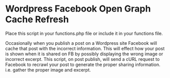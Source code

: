 # Wordpress Facebook Open Graph Cache Refresh

Place this script in your functions.php file or include it in your functions file.

Occasionally when you publish a post on a Wordpress site Facebook will cache that post with the incorrect information. This will effect how your post is shown when it is shared on FB by possibly displaying the wrong image or incorrect excerpt. This script, on post publish, will send a cURL request to Facebook to recrawl your post to generate the proper sharing information. i.e. gather the proper image and excerpt.
